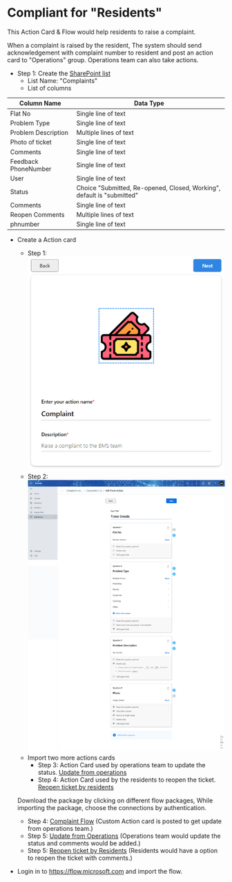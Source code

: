 # Compliant for "Residents"
This Action Card & Flow would help residents to raise a complaint.

When a complaint is raised by the resident, The system should send acknowledgement with complaint number to resident and post an action card to "Operations" group. Operations team can also take actions.

- Step 1: Create the [SharePoint list](https://support.office.com/en-us/article/Create-a-list-in-SharePoint-0D397414-D95F-41EB-ADDD-5E6EFF41B083)
    - List Name: "Complaints"
    - List of columns

| Column Name | Data Type |
| --- | --- |
| Flat No | Single line of text |
| Problem Type | Single line of text |
| Problem Description | Multiple lines of text |
| Photo of ticket | Single line of text |
| Comments| Single line of text |
| Feedback PhoneNumber | Single line of text |
| User | Single line of text |
| Status | Choice "Submitted, Re-opened, Closed, Working", default is "submitted" |
| Comments | Single line of text |
| Reopen Comments | Multiple lines of text |
| phnumber | Single line of text |


- Create a Action card 
    -  Step 1: ![Step 1](Media/Complaint/ActionCardForm.png)
    -  Step 2: ![Step 2](Media/Complaint/ActionCardQuestions.png)
    -  Import two more actions cards
        - Step 3: Action Card used by operations team to update the status.
        [Update from operations](Media/Complaint/Operations.ComplaintUpdate.zip)
        - Step 4: Action Card used by the residents to reopen the ticket. [Reopen ticket by residents](Media/Complaint/Complaint.Resident.Status.zip)
    
    Download the package by clicking on different flow packages, While importing the package, choose the connections by authentication.
    -  Step 4: [Complaint Flow](Media/Complaint/RaiseComplaint_20190320004523.zip) (Custom Action card is posted to get update from operations team.)
    -  Step 5: [Update from Operations](Media/Complaint/ComplaintOperationsUpdate_20190320032956.zip) (Operations team would update the status and comments would be added.)
    -  Step 5: [Reopen ticket by Residents](Media/Complaint/ComplaintReopenResidents_20190320033112.zip) (Residents would have a option to reopen the ticket with comments.)


- Login in to https://flow.microsoft.com and import the flow.
